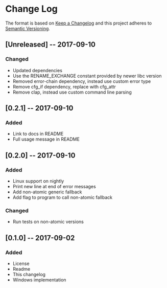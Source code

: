 # Change Log

The format is based on [Keep a Changelog](http://keepachangelog.com/)
and this project adheres to [Semantic Versioning](http://semver.org/).

## [Unreleased] -- 2017-09-10
### Changed
 - Updated dependencies
 - Use the RENAME_EXCHANGE constant provided by newer libc version
 - Removed error-chain dependency, instead use custom error type
 - Remove cfg_if dependency, replace with cfg_attr
 - Remove clap, instead use custom command line parsing

## [0.2.1] -- 2017-09-10
### Added
 - Link to docs in README
 - Full usage message in README

## [0.2.0] -- 2017-09-10
### Added
 - Linux support on nightly
 - Print new line at end of error messages
 - Add non-atomic generic fallback
 - Add flag to program to call non-atomic fallback 
### Changed
 - Run tests on non-atomic versions

## [0.1.0] -- 2017-09-02
### Added
 - License
 - Readme
 - This changelog
 - Windows implementation
